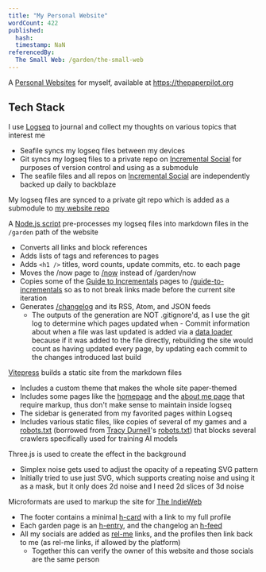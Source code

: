 ```yaml
---
title: "My Personal Website"
wordCount: 422
published:
  hash: 
  timestamp: NaN
referencedBy:
  The Small Web: /garden/the-small-web
---
```


A [Personal Websites](/garden/the-small-web) for myself, available at https://thepaperpilot.org

## Tech Stack

I use [Logseq](/garden/logseq) to journal and collect my thoughts on various topics that interest me
- Seafile syncs my logseq files between my devices
- Git syncs my logseq files to a private repo on [Incremental Social](/garden/incremental-social) for purposes of version control and using as a submodule
- The seafile files and all repos on [Incremental Social](/garden/incremental-social) are independently backed up daily to backblaze

My logseq files are synced to a private git repo which is added as a submodule to [my website repo](https://code.incremental.social/thepaperpilot/pages)

A [Node.js script](https://code.incremental.social/thepaperpilot/pages/src/branch/master/build_garden.js) pre-processes my logseq files into markdown files in the `/garden` path of the website
- Converts all links and block references
- Adds lists of tags and references to pages
- Adds `<h1 />` titles, word counts, update commits, etc. to each page
- Moves the /now page to [/now](https://thepaperpilot.org/now) instead of /garden/now
- Copies some of the [Guide to Incrementals](/garden/guide-to-incrementals) pages to [/guide-to-incrementals](https://thepaperpilot.org/guide-to-incrementals/) so as to not break links made before the current site iteration
- Generates [/changelog](https://www.thepaperpilot.org/changelog/) and its RSS, Atom, and JSON feeds
	- The outputs of the generation are NOT .gitignore'd, as I use the git log to determine which pages updated when
<span id="66757760-16ab-4777-976e-8bcbac053923">	- Commit information about when a file was last updated is added via a [data loader](https://vitepress.dev/guide/data-loading) because if it was added to the file directly, rebuilding the site would count as having updated every page, by updating each commit to the changes introduced last build</span>

[Vitepress](/garden/vitepress) builds a static site from the markdown files
- Includes a custom theme that makes the whole site paper-themed
- Includes some pages like the [homepage](https://thepaperpilot.org) and the [about me page](https://thepaperpilot.org/about) that require markup, thus don't make sense to maintain inside logseq
- The sidebar is generated from my favorited pages within Logseq
- Includes various static files, like copies of several of my games and a [robots.txt](https://www.thepaperpilot.org/robots.txt) (borrowed from [Tracy Durnell](https://tracydurnell.com/)'s [robots.txt](https://tracydurnell.com/robots.txt)) that blocks several crawlers specifically used for training AI models

Three.js is used to create the effect in the background
- Simplex noise gets used to adjust the opacity of a repeating SVG pattern
- Initially tried to use just SVG, which supports creating noise and using it as a mask, but it only does 2d noise and I need 2d slices of 3d noise

Microformats are used to markup the site for [The IndieWeb](/garden/the-small-web)
- The footer contains a minimal [h-card](https://microformats.org/wiki/h-card) with a link to my full profile
- Each garden page is an [h-entry](https://indieweb.org/h-entry), and the changelog an [h-feed](https://indieweb.org/h-feed)
- All my socials are added as [rel-me](https://indieweb.org/rel-me) links, and the profiles then link back to me (as rel-me links, if allowed by the platform)
	- Together this can verify the owner of this website and those socials are the same person
